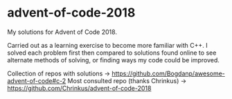 # advent-of-code-2018
My solutions for Advent of Code 2018.

Carried out as a learning exercise to become more familiar with C++. I solved each problem first then compared to solutions found online to see alternate methods of solving, or finding ways my code could be improved.


Collection of repos with solutions 		-> https://github.com/Bogdanp/awesome-advent-of-code#c-2
Most consulted repo (thanks Chrinkus) 	-> https://github.com/Chrinkus/advent-of-code-2018
